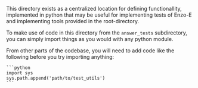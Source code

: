 This directory exists as a centralized location for defining functionallity, implemented in python that may be useful for implementing tests of Enzo-E and implementing tools provided in the root-directory.

To make use of code in this directory from the ``answer_tests`` subdirectory, you can simply import things as you would with any python module.

From other parts of the codebase, you will need to add code like the following before you try importing anything:

    ```python
    import sys
    sys.path.append('path/to/test_utils')
    ```